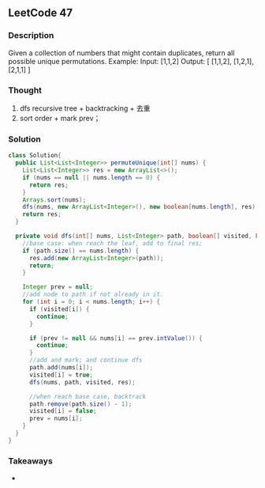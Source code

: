 ## LeetCode 47

### Description
Given a collection of numbers that might contain duplicates, return all possible unique permutations.
Example:
Input: [1,1,2] Output:
[
[1,1,2], [1,2,1], [2,1,1]
]

### Thought
1. dfs recursive tree + backtracking + 去重
2. sort order + mark prev；

### Solution
```java
class Solution{
  public List<List<Integer>> permuteUnique(int[] nums) {
    List<List<Integer>> res = new ArrayList<>();
    if (nums == null || nums.length == 0) {
      return res;
    }
    Arrays.sort(nums);
    dfs(nums, new ArrayList<Integer>(), new boolean[nums.length], res);
    return res;
  }

  private void dfs(int[] nums, List<Integer> path, boolean[] visited, List<List<Integer>> res){
    //base case: when reach the leaf, add to final res;
    if (path.size() == nums.length) {
      res.add(new ArrayList<Integer>(path));
      return;
    }

    Integer prev = null;
    //add node to path if not already in it.
    for (int i = 0; i < nums.length; i++) {
      if (visited[i]) {
        continue;
      }

      if (prev != null && nums[i] == prev.intValue()) {
        continue;
      }
      //add and mark; and continue dfs
      path.add(nums[i]);
      visited[i] = true;
      dfs(nums, path, visited, res);

      //when reach base case, backtrack
      path.remove(path.size() - 1);
      visited[i] = false;
      prev = nums[i];
    }
  }
}
```

### Takeaways
*
